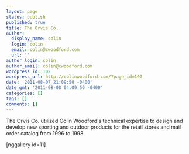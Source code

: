 ```yaml
---
layout: page
status: publish
published: true
title: The Orvis Co.
author:
  display_name: colin
  login: colin
  email: colin@cwoodford.com
  url: ''
author_login: colin
author_email: colin@cwoodford.com
wordpress_id: 102
wordpress_url: http://colinwoodford.com/?page_id=102
date: '2011-08-07 21:09:50 -0400'
date_gmt: '2011-08-08 04:09:50 -0400'
categories: []
tags: []
comments: []
---
```

<p>The Orvis Co. utilized Colin Woodford's technical expertise to design and develop new sporting and outdoor products for the retail stores and mail order catalog from 1996 to 1998.</p>
<p>[nggallery id=11]</p>
